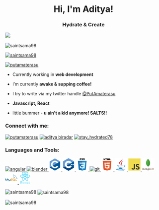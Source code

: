 


















<h1 align="center">Hi, I'm Aditya!</h1>
<h3 align="center"> Hydrate & Create </h3>
<img src="https://static0.gamerantimages.com/wordpress/wp-content/uploads/2022/05/Serial-Experiments-Lain-key-art.jpg">


<p align="left"> <img src="https://komarev.com/ghpvc/?username=saintsama98&label=Profile%20views&color=0e75b6&style=flat" alt="saintsama98" /> </p>

<p align="left"> <a href="https://github.com/ryo-ma/github-profile-trophy"><img src="https://github-profile-trophy.vercel.app/?username=saintsama98" alt="saintsama98" /></a> </p>

<p align="left"> <a href="https://twitter.com/putamaterasu" target="blank"><img src="https://img.shields.io/twitter/follow/putamaterasu?logo=twitter&style=for-the-badge" alt="putamaterasu" /></a> </p>

- Currently working in **web development**

- I’m currently **awake & supping coffee!**

- I try to write via my twitter handle [@PutAmaterasu](@PutAmaterasu)

- **Javascript, React**

- little bummer - **u ain't a kid anymore! SALTS!!**

<h3 align="left">Connect with me:</h3>
<p align="left">
<a href="https://twitter.com/putamaterasu" target="blank"><img align="center" src="https://raw.githubusercontent.com/rahuldkjain/github-profile-readme-generator/master/src/images/icons/Social/twitter.svg" alt="putamaterasu" height="30" width="40" /></a>
<a href="https://linkedin.com/in/aditya biradar" target="blank"><img align="center" src="https://raw.githubusercontent.com/rahuldkjain/github-profile-readme-generator/master/src/images/icons/Social/linked-in-alt.svg" alt="aditya biradar" height="30" width="40" /></a>
<a href="https://instagram.com/stay_hydrated78" target="blank"><img align="center" src="https://raw.githubusercontent.com/rahuldkjain/github-profile-readme-generator/master/src/images/icons/Social/instagram.svg" alt="stay_hydrated78" height="30" width="40" /></a>
</p>

<h3 align="left">Languages and Tools:</h3>
<p align="left"> <a href="https://angular.io" target="_blank" rel="noreferrer"> <img src="https://angular.io/assets/images/logos/angular/angular.svg" alt="angular" width="40" height="40"/> </a> <a href="https://www.blender.org/" target="_blank" rel="noreferrer"> <img src="https://download.blender.org/branding/community/blender_community_badge_white.svg" alt="blender" width="40" height="40"/> </a> <a href="https://www.cprogramming.com/" target="_blank" rel="noreferrer"> <img src="https://raw.githubusercontent.com/devicons/devicon/master/icons/c/c-original.svg" alt="c" width="40" height="40"/> </a> <a href="https://www.w3schools.com/cpp/" target="_blank" rel="noreferrer"> <img src="https://raw.githubusercontent.com/devicons/devicon/master/icons/cplusplus/cplusplus-original.svg" alt="cplusplus" width="40" height="40"/> </a> <a href="https://www.w3schools.com/css/" target="_blank" rel="noreferrer"> <img src="https://raw.githubusercontent.com/devicons/devicon/master/icons/css3/css3-original-wordmark.svg" alt="css3" width="40" height="40"/> </a> <a href="https://git-scm.com/" target="_blank" rel="noreferrer"> <img src="https://www.vectorlogo.zone/logos/git-scm/git-scm-icon.svg" alt="git" width="40" height="40"/> </a> <a href="https://www.w3.org/html/" target="_blank" rel="noreferrer"> <img src="https://raw.githubusercontent.com/devicons/devicon/master/icons/html5/html5-original-wordmark.svg" alt="html5" width="40" height="40"/> </a> <a href="https://www.java.com" target="_blank" rel="noreferrer"> <img src="https://raw.githubusercontent.com/devicons/devicon/master/icons/java/java-original.svg" alt="java" width="40" height="40"/> </a> <a href="https://developer.mozilla.org/en-US/docs/Web/JavaScript" target="_blank" rel="noreferrer"> <img src="https://raw.githubusercontent.com/devicons/devicon/master/icons/javascript/javascript-original.svg" alt="javascript" width="40" height="40"/> </a> <a href="https://www.mongodb.com/" target="_blank" rel="noreferrer"> <img src="https://raw.githubusercontent.com/devicons/devicon/master/icons/mongodb/mongodb-original-wordmark.svg" alt="mongodb" width="40" height="40"/> </a> <a href="https://www.mysql.com/" target="_blank" rel="noreferrer"> <img src="https://raw.githubusercontent.com/devicons/devicon/master/icons/mysql/mysql-original-wordmark.svg" alt="mysql" width="40" height="40"/> </a> <a href="https://reactjs.org/" target="_blank" rel="noreferrer"> <img src="https://raw.githubusercontent.com/devicons/devicon/master/icons/react/react-original-wordmark.svg" alt="react" width="40" height="40"/> </a> </p>

<p><img align="left" src="https://github-readme-stats.vercel.app/api/top-langs?username=saintsama98&show_icons=true&locale=en&layout=compact" alt="saintsama98" /></p>

<p>&nbsp;<img align="center" src="https://github-readme-stats.vercel.app/api?username=saintsama98&show_icons=true&locale=en" alt="saintsama98" /></p>

<p><img align="center" src="https://github-readme-streak-stats.herokuapp.com/?user=saintsama98&" alt="saintsama98" /></p>
